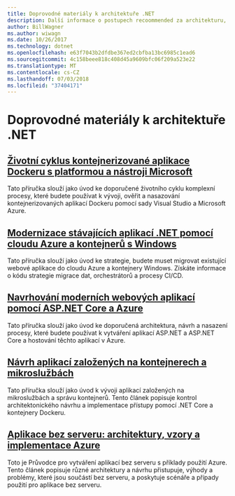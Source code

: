 ```yaml
---
title: Doprovodné materiály k architektuře .NET
description: Další informace o postupech recoommended za architekturu, návrh a vytváření softwaru .NET.
author: BillWagner
ms.author: wiwagn
ms.date: 10/26/2017
ms.technology: dotnet
ms.openlocfilehash: e63f7043b2dfdbe367ed2cbfba13bc6985c1ead6
ms.sourcegitcommit: 4c158beee818c408d45a9609bfc06f209a523e22
ms.translationtype: MT
ms.contentlocale: cs-CZ
ms.lasthandoff: 07/03/2018
ms.locfileid: "37404171"
---
```

# <a name="net-architecture-guidance"></a>Doprovodné materiály k architektuře .NET

## <a name="containerized-docker-application-lifecycle-with-the-microsoft-platform-and-toolscontainerized-lifecycle-architectureindexmd"></a>[Životní cyklus kontejnerizované aplikace Dockeru s platformou a nástroji Microsoft](./containerized-lifecycle-architecture/index.md)

Tato příručka slouží jako úvod ke doporučené životního cyklu komplexní procesy, které budete používat k vývoji, ověřit a nasazování kontejnerizovaných aplikací Dockeru pomocí sady Visual Studio a Microsoft Azure.

## <a name="modernize-existing-net-applications-with-azure-cloud-and-windows-containersmodernize-with-azure-and-containersindexmd"></a>[Modernizace stávajících aplikací .NET pomocí cloudu Azure a kontejnerů s Windows](./modernize-with-azure-and-containers/index.md)

Tato příručka slouží jako úvod ke strategie, budete muset migrovat existující webové aplikace do cloudu Azure a kontejnery Windows. Získáte informace o kódu strategie migrace dat, orchestrátorů a procesy CI/CD.

## <a name="architect-modern-web-applications-with-aspnet-core-and-azuremodern-web-apps-azure-architectureindexmd"></a>[Navrhování moderních webových aplikací pomocí ASP.NET Core a Azure](modern-web-apps-azure-architecture/index.md)

Tato příručka slouží jako úvod ke doporučená architektura, návrh a nasazení procesy, které budete používat k vytváření aplikací ASP.NET a ASP.NET Core a hostování těchto aplikací v Azure.

## <a name="architecting-container-and-microservice-based-applicationsmicroservices-architectureindexmd"></a>[Návrh aplikací založených na kontejnerech a mikroslužbách](microservices-architecture/index.md)

Tato příručka slouží jako úvod k vývoji aplikací založených na mikroslužbách a správu kontejnerů. Tento článek popisuje kontrol architektonického návrhu a implementace přístupy pomocí .NET Core a kontejnery Dockeru.

## <a name="serverless-apps-architecture-patterns-and-azure-implementationserverless-architectureindexmd"></a>[Aplikace bez serveru: architektury, vzory a implementace Azure](serverless-architecture/index.md)

Toto je Průvodce pro vytváření aplikací bez serveru s příklady použití Azure. Tento článek popisuje různé architektury a návrhu přistupuje, výhody a problémy, které jsou součástí bez serveru, a poskytuje scénáře a případy použití pro aplikace bez serveru.
